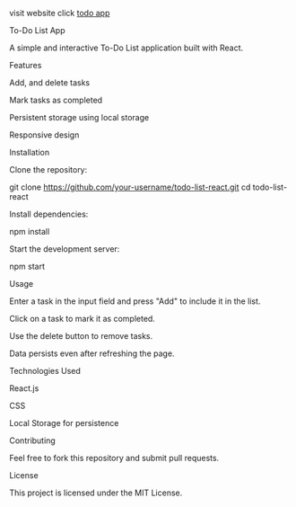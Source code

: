 visit website click <a href="https://todo-list-react-mj.netlify.app/"> todo app </a>


To-Do List App

A simple and interactive To-Do List application built with React.

Features

Add, and delete tasks

Mark tasks as completed

Persistent storage using local storage

Responsive design

Installation

Clone the repository:

git clone https://github.com/your-username/todo-list-react.git
cd todo-list-react

Install dependencies:

npm install

Start the development server:

npm start

Usage

Enter a task in the input field and press "Add" to include it in the list.

Click on a task to mark it as completed.

Use the delete button to remove tasks.

Data persists even after refreshing the page.

Technologies Used

React.js

CSS

Local Storage for persistence

Contributing

Feel free to fork this repository and submit pull requests.

License

This project is licensed under the MIT License.


